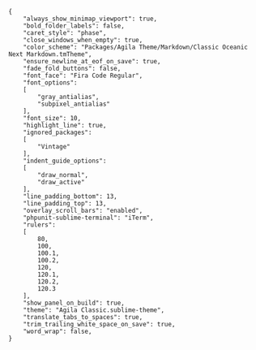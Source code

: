     {
        "always_show_minimap_viewport": true,
        "bold_folder_labels": false,
        "caret_style": "phase",
        "close_windows_when_empty": true,
        "color_scheme": "Packages/Agila Theme/Markdown/Classic Oceanic Next Markdown.tmTheme",
        "ensure_newline_at_eof_on_save": true,
        "fade_fold_buttons": false,
        "font_face": "Fira Code Regular",
        "font_options":
        [
            "gray_antialias",
            "subpixel_antialias"
        ],
        "font_size": 10,
        "highlight_line": true,
        "ignored_packages":
        [
            "Vintage"
        ],
        "indent_guide_options":
        [
            "draw_normal",
            "draw_active"
        ],
        "line_padding_bottom": 13,
        "line_padding_top": 13,
        "overlay_scroll_bars": "enabled",
        "phpunit-sublime-terminal": "iTerm",
        "rulers":
        [
            80,
            100,
            100.1,
            100.2,
            120,
            120.1,
            120.2,
            120.3
        ],
        "show_panel_on_build": true,
        "theme": "Agila Classic.sublime-theme",
        "translate_tabs_to_spaces": true,
        "trim_trailing_white_space_on_save": true,
        "word_wrap": false,
    }
